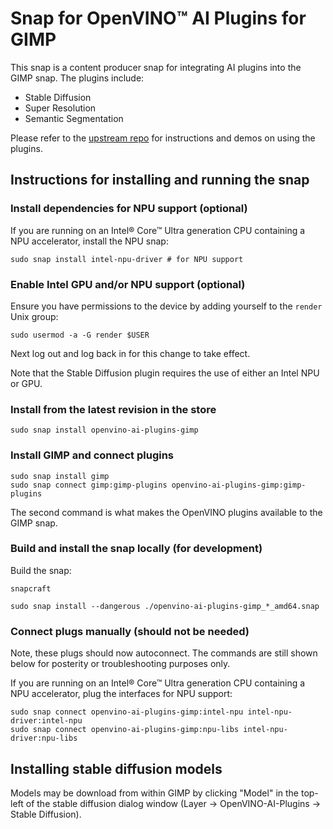 # Snap for OpenVINO™ AI Plugins for GIMP

This snap is a content producer snap for integrating AI plugins into the GIMP snap. The plugins include:

* Stable Diffusion
* Super Resolution
* Semantic Segmentation

Please refer to the [upstream repo](https://github.com/intel/openvino-ai-plugins-gimp) for instructions and demos on using the plugins.

## Instructions for installing and running the snap

### Install dependencies for NPU support (optional)

If you are running on an Intel® Core™ Ultra generation CPU containing a NPU accelerator, install the NPU snap:

```
sudo snap install intel-npu-driver # for NPU support
```

### Enable Intel GPU and/or NPU support (optional)

Ensure you have permissions to the device by adding yourself to the `render` Unix group:

```shell
sudo usermod -a -G render $USER
```

Next log out and log back in for this change to take effect.

Note that the Stable Diffusion plugin requires the use of either an Intel NPU or GPU.

### Install from the latest revision in the store

```
sudo snap install openvino-ai-plugins-gimp
```

### Install GIMP and connect plugins

```
sudo snap install gimp
sudo snap connect gimp:gimp-plugins openvino-ai-plugins-gimp:gimp-plugins
```

The second command is what makes the OpenVINO plugins available to the GIMP snap.

### Build and install the snap locally (for development)

Build the snap:

```
snapcraft
```

```
sudo snap install --dangerous ./openvino-ai-plugins-gimp_*_amd64.snap
```

### Connect plugs manually (should not be needed)

Note, these plugs should now autoconnect. The commands are still shown below for posterity or troubleshooting purposes only.

If you are running on an Intel® Core™ Ultra generation CPU containing a NPU accelerator, plug the interfaces for NPU support:

```
sudo snap connect openvino-ai-plugins-gimp:intel-npu intel-npu-driver:intel-npu
sudo snap connect openvino-ai-plugins-gimp:npu-libs intel-npu-driver:npu-libs
```

## Installing stable diffusion models

Models may be download from within GIMP by clicking "Model" in the top-left of the stable diffusion dialog window (Layer -> OpenVINO-AI-Plugins -> Stable Diffusion).
